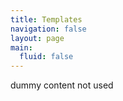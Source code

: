 ```yaml
---
title: Templates
navigation: false
layout: page
main:
  fluid: false
---
```

dummy content not used
